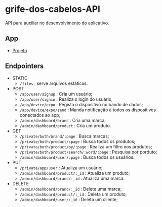 # grife-dos-cabelos-API
API para auxiliar no desenvolvimento do aplicativo.

## App
 - [Projeto](https://github.com/Maycon-PE/grife-dos-cabelos-App "Ir ao repositório")

## Endpointers

- STATIC
	- `/files` : serve arquivos estáticos.
- POST
	- `/app/user/signup` : Cria um usuário;
	- `/app/user/signin` : Realiza o login do usuário;
	- `/app/device/expo` : Regista o dispositivo no bando de dados;
	- `/app/device/expo/send` : Manda notificação à todos os dispositivos conectados ao app;
	- `/admin/dashboard/brand` : Cria uma marca;
	- `/admin/dashboard/product` : Cria um produto.
- GET
	- `/private/both/brand/:page` : Busca marcas;	
	- `/private/both/product/:page` : Busca todos os produtos;
	-	`/private/both/product/by/:page` : Realiza um filtro nos produtos;
	- `/private/both/product/search/:word/:page` : Pesquisa por porduto;
	- `/admin/dashboard/user/:page` : Busca todos os usuários.
- PUT
	- `/private/app/user` : Atualiza um usuário;
	- `/admin/dashboard/product/:_id` : Atualiza um produto;	
	- `/admin/dashboard/brand/:_id` : Atualiza uma marca.
- DELETE
	- `/admin/dashboard/brand/:_id` : Delete uma marca;
	- `/admin/dashboard/product/:_id` : Deleta um produto;
	- `/admin/dashboard/user/:_id` : Deleta um cliente;
